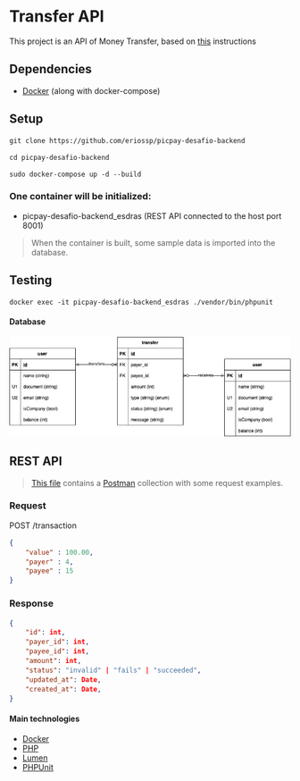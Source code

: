 # Transfer API
This project is an API of Money Transfer, based on [this](https://github.com/PicPay/picpay-desafio-backend/blob/master/readme.md) instructions

## Dependencies
- [Docker](https://www.docker.com/) (along with docker-compose)

## Setup
```shell script
git clone https://github.com/eriossp/picpay-desafio-backend
```
```shell script
cd picpay-desafio-backend
```
```shell script
sudo docker-compose up -d --build
```

### One container will be initialized:
- picpay-desafio-backend_esdras (REST API connected to the host port 8001)

>When the container is built, some sample data is imported into the database.

## Testing
```shell script
docker exec -it picpay-desafio-backend_esdras ./vendor/bin/phpunit
```

#### Database
![Relationship Entity Diagram](/DER.jpg)

## REST API
>[This file](/postman_collection.json) contains a [Postman](https://www.getpostman.com/) collection with some request examples.
### Request

POST /transaction

```json
{
    "value" : 100.00,
    "payer" : 4,
    "payee" : 15
}
```
### Response

```json
{
    "id": int,
    "payer_id": int,
    "payee_id": int,
    "amount": int,
    "status": "invalid" | "fails" | "succeeded",
    "updated_at": Date,
    "created_at": Date,
}
```
#### Main technologies
- [Docker](https://www.docker.com/)
- [PHP](https://www.php.net/)
- [Lumen](https://lumen.laravel.com/)
- [PHPUnit](https://phpunit.de/)
